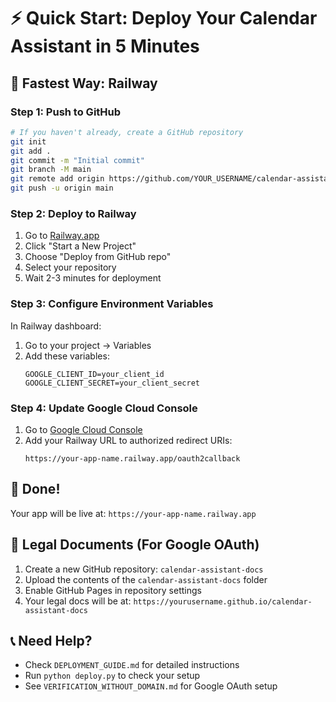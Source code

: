 # ⚡ Quick Start: Deploy Your Calendar Assistant in 5 Minutes

## 🎯 Fastest Way: Railway

### Step 1: Push to GitHub
```bash
# If you haven't already, create a GitHub repository
git init
git add .
git commit -m "Initial commit"
git branch -M main
git remote add origin https://github.com/YOUR_USERNAME/calendar-assistant.git
git push -u origin main
```

### Step 2: Deploy to Railway
1. Go to [Railway.app](https://railway.app)
2. Click "Start a New Project"
3. Choose "Deploy from GitHub repo"
4. Select your repository
5. Wait 2-3 minutes for deployment

### Step 3: Configure Environment Variables
In Railway dashboard:
1. Go to your project → Variables
2. Add these variables:
   ```
   GOOGLE_CLIENT_ID=your_client_id
   GOOGLE_CLIENT_SECRET=your_client_secret
   ```

### Step 4: Update Google Cloud Console
1. Go to [Google Cloud Console](https://console.cloud.google.com)
2. Add your Railway URL to authorized redirect URIs:
   ```
   https://your-app-name.railway.app/oauth2callback
   ```

## 🎉 Done!

Your app will be live at: `https://your-app-name.railway.app`

## 🔧 Legal Documents (For Google OAuth)

1. Create a new GitHub repository: `calendar-assistant-docs`
2. Upload the contents of the `calendar-assistant-docs` folder
3. Enable GitHub Pages in repository settings
4. Your legal docs will be at: `https://yourusername.github.io/calendar-assistant-docs`

## 📞 Need Help?

- Check `DEPLOYMENT_GUIDE.md` for detailed instructions
- Run `python deploy.py` to check your setup
- See `VERIFICATION_WITHOUT_DOMAIN.md` for Google OAuth setup 